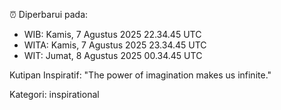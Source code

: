 ⏰ Diperbarui pada:
- WIB: Kamis, 7 Agustus 2025 22.34.45 UTC
- WITA: Kamis, 7 Agustus 2025 23.34.45 UTC
- WIT: Jumat, 8 Agustus 2025 00.34.45 UTC

Kutipan Inspiratif:
"The power of imagination makes us infinite."


Kategori: inspirational

